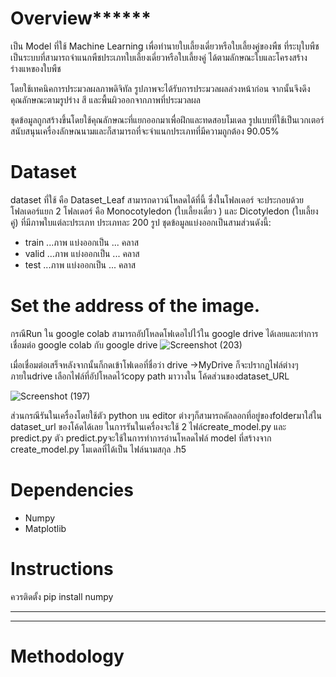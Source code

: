 
# Overview******
เป็น Model ที่ใช้ Machine Learning เพื่อทำนายใบเลี้ยงเดี่ยวหรือใบเลี้ยงคู่ของพืช ที่ระบุใบพืชเป็นระบบที่สามารถจำแนกพืชประเภทใบเลี้ยงเดี่ยวหรือใบเลี้ยงคู่ ได้ตามลักษณะใบและโครงสร้างร่างแหของใบพืช 

โดยใช้เทคนิคการประมวลผลภาพดิจิทัล รูปภาพจะได้รับการประมวลผลล่วงหน้าก่อน จากนั้นจึงดึงคุณลักษณะตามรูปร่าง สี และพื้นผิวออกจากภาพที่ประมวลผล

ชุดข้อมูลถูกสร้างขึ้นโดยใช้คุณลักษณะที่แยกออกมาเพื่อฝึกและทดสอบโมเดล รูปแบบที่ใช้เป็นเวกเตอร์สนับสนุนเครื่องลักษณนามและก็สามารถที่จะจำแนกประเภทที่มีความถูกต้อง 90.05%


# Dataset
dataset ที่ใช้ คือ Dataset_Leaf สามารถดาวน์โหลดได้ที่นี้ ซึ่งในโฟลเดอร์ จะประกอบด้วยโฟลเดอร์แยก 2 โฟลเดอร์ คือ Monocotyledon (ใบเลี้ยงเดี่ยว ) และ Dicotyledon (ใบเลี้ยงคู่) ที่มีภาพใบแต่ละประเภท ประเภทละ 200 รูป
ชุดข้อมูลแบ่งออกเป็นสามส่วนดังนี้:
  * train ...ภาพ แบ่งออกเป็น ... คลาส 
  * valid ...ภาพ แบ่งออกเป็น ... คลาส 
  * test  ...ภาพ แบ่งออกเป็น ... คลาส 
  
# Set the address of the image.
กรณีRun ใน google colab สามารถอัปโหลดโฟเดอไปไว้ใน google drive ได้เลยและทำการเชื่อมต่อ google colab กับ google drive
 ![Screenshot (203)](https://user-images.githubusercontent.com/96648859/147382948-14e9e371-72b2-400d-9977-deab181899b8.png)
 
 เมื่อเชื่อมต่อเสร็จหลังจากนั้นก็กดเข้าโฟเดอที่ชื่อว่า drive ->MyDrive ก็จะปรากฏไฟล์ต่างๆภายในdrive เลือกไฟล์ที่อัปโหลดไว้copy path มาวางใน โค้ดส่วนของdataset_URL
 
 ![Screenshot (197)](https://user-images.githubusercontent.com/96648859/147383042-432a8f5b-7c2b-4810-bdf2-e40f715d15c8.png)

  ส่วนกรณีรันในเครื่องโดยใช้ตัว python บน editor ต่างๆก็สามารถคัลลอกที่อยู่ของfolderมาใส่ใน dataset_url ของโค้ดได้เลย
  ในการรันในเครื่องจะใช้ 2 ไฟล์create_model.py และ predict.py 
  ตัว predict.pyจะใช้ในการทำการอ่านโหลดไฟล์ model ที่สร้างจาก create_model.py โมเดลที่ได้เป็น ไฟล์นามสกุล .h5
# Dependencies
* Numpy
* Matplotlib


# Instructions
ควรติดตั้ง
pip install numpy
***
***

# Methodology
